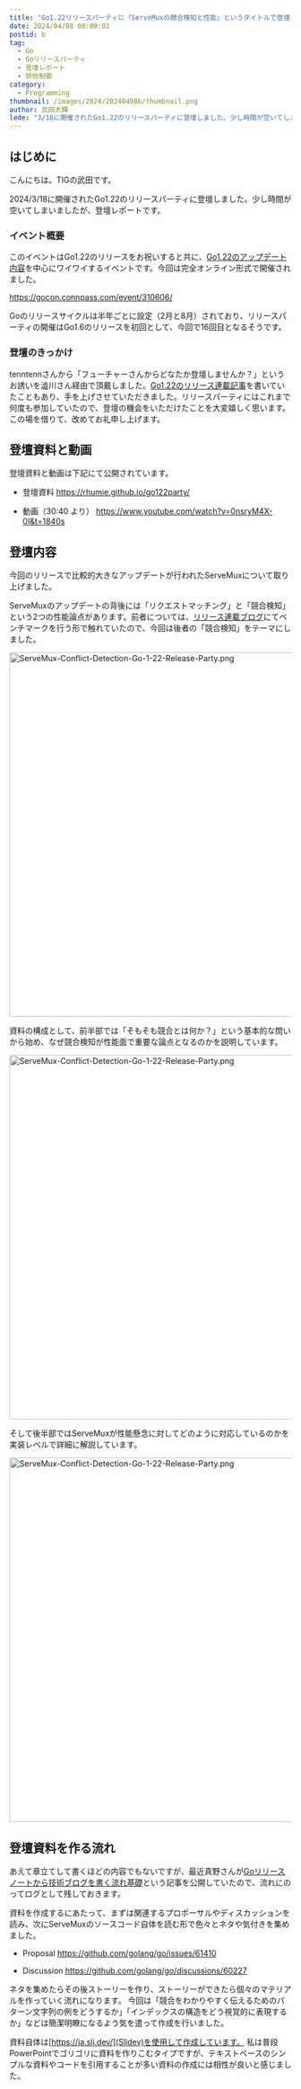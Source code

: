 ```yaml
---
title: "Go1.22リリースパーティに「ServeMuxの競合検知と性能」というタイトルで登壇しました"
date: 2024/04/08 00:00:01
postid: b
tag:
  - Go
  - Goリリースパーティ
  - 登壇レポート
  - 排他制御
category:
  - Programming
thumbnail: /images/2024/20240408b/thumbnail.png
author: 武田大輝
lede: "3/18に開催されたGo1.22のリリースパーティに登壇しました。少し時間が空いてしまいましたが、登壇レポートになります。"
---
```

## はじめに

こんにちは。TIGの武田です。

2024/3/18に開催されたGo1.22のリリースパーティに登壇しました。少し時間が空いてしまいましたが、登壇レポートです。

### イベント概要

このイベントはGo1.22のリリースをお祝いすると共に、[Go1.22のアップデート内容](https://tip.golang.org/doc/go1.22)を中心にワイワイするイベントです。今回は完全オンライン形式で開催されました。

https://gocon.connpass.com/event/310606/

Goのリリースサイクルは半年ごとに設定（2月と8月）されており、リリースパーティの開催はGo1.6のリリースを初回として、今回で16回目となるそうです。

### 登壇のきっかけ

tenntennさんから「フューチャーさんからどなたか登壇しませんか？」というお誘いを澁川さん経由で頂戴しました。[Go1.22のリリース連載記事](https://future-architect.github.io/articles/20240129a/)を書いていたこともあり、手を上げさせていただきました。リリースパーティにはこれまで何度も参加していたので、登壇の機会をいただけたことを大変嬉しく思います。この場を借りて、改めてお礼申し上げます。

## 登壇資料と動画

登壇資料と動画は下記にて公開されています。

* 登壇資料
https://rhumie.github.io/go122party/

* 動画（30:40 より）
https://www.youtube.com/watch?v=0nsryM4X-0I&t=1840s

## 登壇内容

今回のリリースで比較的大きなアップデートが行われたServeMuxについて取り上げました。

ServeMuxのアップデートの背後には「リクエストマッチング」と「競合検知」という2つの性能論点があります。前者については、[リリース連載ブログ](https://future-architect.github.io/articles/20240202a/)にてベンチマークを行う形で触れていたので、今回は後者の「競合検知」をテーマにしました。

<img src="/images/2024/20240408b/ServeMux-Conflict-Detection-Go-1-22-Release-Party.png" alt="ServeMux-Conflict-Detection-Go-1-22-Release-Party.png" width="1200" height="649" loading="lazy">

資料の構成として、前半部では「そもそも競合とは何か？」という基本的な問いから始め、なぜ競合検知が性能面で重要な論点となるのかを説明しています。

<img src="/images/2024/20240408b/ServeMux-Conflict-Detection-Go-1-22-Release-Party_2.png" alt="ServeMux-Conflict-Detection-Go-1-22-Release-Party.png" width="1200" height="649" loading="lazy">

そして後半部ではServeMuxが性能懸念に対してどのように対応しているのかを実装レベルで詳細に解説しています。

<img src="/images/2024/20240408b/ServeMux-Conflict-Detection-Go-1-22-Release-Party_3.png" alt="ServeMux-Conflict-Detection-Go-1-22-Release-Party.png" width="1200" height="649" loading="lazy">

## 登壇資料を作る流れ

あえて章立てして書くほどの内容でもないですが、最近真野さんが[Goリリースノートから技術ブログを書く流れ基礎](https://future-architect.github.io/articles/20240307a/)という記事を公開していたので、流れにのってログとして残しておきます。

資料を作成するにあたって、まずは関連するプロポーサルやディスカッションを読み、次にServeMuxのソースコード自体を読む形で色々とネタや気付きを集めました。

* Proposal
https://github.com/golang/go/issues/61410

* Discussion
https://github.com/golang/go/discussions/60227

ネタを集めたらその後ストーリーを作り、ストーリーができたら個々のマテリアルを作っていく流れになります。
今回は「競合をわかりやすく伝えるためのパターン文字列の例をどうするか」「インデックスの構造をどう視覚的に表現するか」などは簡潔明瞭になるよう気を遣って作成を行いました。

資料自体は[https://ja.sli.dev/](Slidev)を使用して作成しています。
私は普段PowerPointでゴリゴリに資料を作りこむタイプですが、テキストベースのシンプルな資料やコードを引用することが多い資料の作成には相性が良いと感じました。
